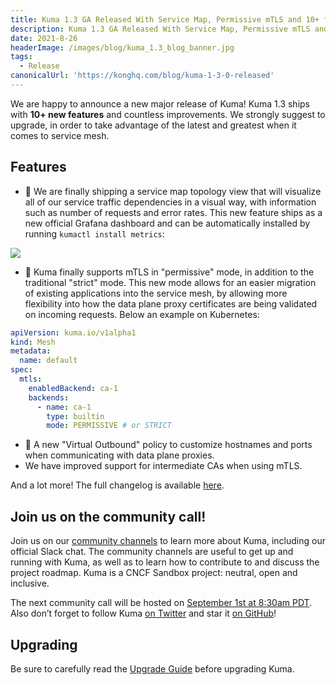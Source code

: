 ```yaml
---
title: Kuma 1.3 GA Released With Service Map, Permissive mTLS and 10+ features.
description: Kuma 1.3 GA Released With Service Map, Permissive mTLS and 10+ features.
date: 2021-8-26
headerImage: /images/blog/kuma_1.3_blog_banner.jpg
tags:
  - Release
canonicalUrl: 'https://konghq.com/blog/kuma-1-3-0-released'
---
```


We are happy to announce a new major release of Kuma! Kuma 1.3 ships with **10+ new features** and countless improvements. We strongly suggest to upgrade, in order to take advantage of the latest and greatest when it comes to service mesh.

## Features

* 🚀 We are finally shipping a service map topology view that will visualize all of our service traffic dependencies in a visual way, with information such as number of requests and error rates. This new feature ships as a new official Grafana dashboard and can be automatically installed by running `kumactl install metrics`:

![](/images/blog/kuma_1_3_0_service_map.png)

* 🚀 Kuma finally supports mTLS in "permissive" mode, in addition to the traditional "strict" mode. This new mode allows for an easier migration of existing applications into the service mesh, by allowing more flexibility into how the data plane proxy certificates are being validated on incoming requests. Below an example on Kubernetes:

```yaml
apiVersion: kuma.io/v1alpha1
kind: Mesh
metadata:
  name: default
spec:
  mtls:
    enabledBackend: ca-1
    backends:
      - name: ca-1
        type: builtin
        mode: PERMISSIVE # or STRICT
```

* 🚀 A new "Virtual Outbound" policy to customize hostnames and ports when communicating with data plane proxies.
* We have improved support for intermediate CAs when using mTLS.

And a lot more! The full changelog is available [here](https://github.com/kumahq/kuma/blob/master/CHANGELOG.md).

## Join us on the community call!

Join us on our [community channels](https://kuma.io/community/) to learn more about Kuma, including our official Slack chat. The community channels are useful to get up and running with Kuma, as well as to learn how to contribute to and discuss the project roadmap. Kuma is a CNCF Sandbox project: neutral, open and inclusive.

The next community call will be hosted on [September 1st at 8:30am PDT](https://kuma.io/community/). Also don’t forget to follow Kuma [on Twitter](https://twitter.com/kumamesh) and star it [on GitHub](https://github.com/kumahq/kuma)!

## Upgrading

Be sure to carefully read the [Upgrade Guide](https://github.com/kumahq/kuma/blob/master/UPGRADE.md) before upgrading Kuma.
